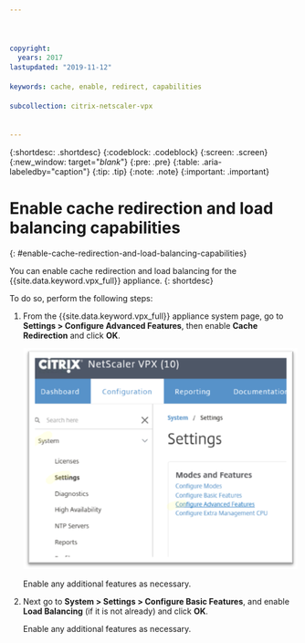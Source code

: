```yaml
---



copyright:
  years: 2017
lastupdated: "2019-11-12"

keywords: cache, enable, redirect, capabilities

subcollection: citrix-netscaler-vpx


---
```


{:shortdesc: .shortdesc}
{:codeblock: .codeblock}
{:screen: .screen}
{:new_window: target="_blank_"}
{:pre: .pre}
{:table: .aria-labeledby="caption"}
{:tip: .tip}
{:note: .note}
{:important: .important}

# Enable cache redirection and load balancing capabilities
{: #enable-cache-redirection-and-load-balancing-capabilities}

You can enable cache redirection and load balancing for the {{site.data.keyword.vpx_full}} appliance.
{: shortdesc}

To do so, perform the following steps:

1. From the {{site.data.keyword.vpx_full}} appliance system page, go to **Settings > Configure Advanced Features**, then enable **Cache Redirection** and click **OK**.  

   ![Cache redirection](images/fp4.png)

   Enable any additional features as necessary.

2. Next go to **System > Settings > Configure Basic Features**, and enable **Load Balancing** (if it is not already) and click **OK**.

   Enable any additional features as necessary.
